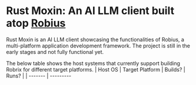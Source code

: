 # Rust Moxin: An AI LLM client built atop [Robius](https://github.com/project-robius)

Rust Moxin is an AI LLM client showcasing the functionalities of Robius, a multi-platform application development framework. The project is still in the early stages and not fully functional yet.

The below table shows the host systems that currently support building Robrix for different target platforms.
| Host OS | Target Platform | Builds? | Runs? |
| ------- | ---------